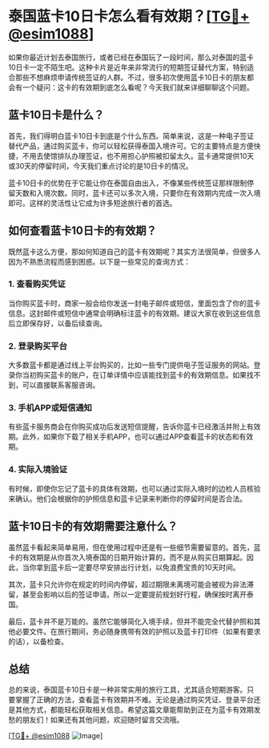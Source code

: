 # 泰国蓝卡10日卡怎么看有效期？[[TG💪+ @esim1088](https://t.me/s/esim1088)]

如果你最近计划去泰国旅行，或者已经在泰国玩了一段时间，那么对泰国的蓝卡10日卡一定不陌生吧。这种卡片是近年来非常流行的短期签证替代方案，特别适合那些不想麻烦申请传统签证的人群。不过，很多初次使用蓝卡10日卡的朋友都会有一个疑问：这卡的有效期到底怎么看呢？今天我们就来详细聊聊这个问题。

## 蓝卡10日卡是什么？

首先，我们得明白蓝卡10日卡到底是个什么东西。简单来说，这是一种电子签证替代产品，通过购买蓝卡，你可以轻松获得泰国入境许可。它的主要特点是方便快捷，不用去使馆排队办理签证，也不用担心护照被扣留太久。蓝卡通常提供10天或30天的停留时间，今天我们重点讨论的是10日卡的情况。

蓝卡10日卡的优势在于它能让你在泰国自由出入，不像某些传统签证那样限制停留天数和入境次数。同时，蓝卡还可以多次入境，只要你在有效期内完成一次入境即可。这样的灵活性让它成为许多短途旅行者的首选。

## 如何查看蓝卡10日卡的有效期？

既然蓝卡这么方便，那如何知道自己的蓝卡有效期呢？其实方法很简单，但很多人因为不熟悉流程而感到困惑。以下是一些常见的查询方式：

### 1. 查看购买凭证

当你购买蓝卡时，商家一般会给你发送一封电子邮件或短信，里面包含了你的蓝卡信息。这封邮件或短信中通常会明确标注蓝卡的有效期。建议大家在收到这些信息后立即保存好，以备后续查询。

### 2. 登录购买平台

大多数蓝卡都是通过线上平台购买的，比如一些专门提供电子签证服务的网站。登录你当初购买蓝卡的账户，在订单详情中应该能找到蓝卡的有效期信息。如果找不到，可以直接联系客服咨询。

### 3. 手机APP或短信通知

有些蓝卡服务商会在你购买成功后发送短信提醒，告诉你蓝卡已经激活并附上有效期。此外，如果你下载了相关手机APP，也可以通过APP查看蓝卡的状态和有效期。

### 4. 实际入境验证

有时候，即使你忘记了蓝卡的具体有效期，也可以通过实际入境时的边检人员核验来确认。他们会根据你的护照信息和蓝卡记录来判断你的停留时间是否合法。

## 蓝卡10日卡的有效期需要注意什么？

虽然蓝卡看起来简单易用，但在使用过程中还是有一些细节需要留意的。首先，蓝卡的有效期是从你首次入境泰国的日期开始计算的，而不是从购买日期算起。因此，当你拿到蓝卡后一定要尽早安排出行计划，以免浪费宝贵的10天时间。

其次，蓝卡只允许你在规定的时间内停留，超过期限未离境可能会被视为非法滞留，甚至会影响以后的签证申请。所以一定要提前规划好行程，确保按时离开泰国。

最后，蓝卡并不是万能的。虽然它能够简化入境手续，但并不能完全代替护照和其他必要文件。在旅行期间，务必随身携带有效的护照以及蓝卡打印件（如果有要求的话），以备检查。

## 总结

总的来说，泰国蓝卡10日卡是一种非常实用的旅行工具，尤其适合短期游客。只要掌握了正确的方法，查看蓝卡有效期并不难。无论是通过购买凭证、登录平台还是其他方式，都能轻松获取相关信息。希望这篇文章能帮助到正在为蓝卡有效期发愁的朋友们！如果还有其他问题，欢迎随时留言交流哦。

[[TG💪+ @esim1088](https://t.me/s/esim1088) ![Image](https://i.postimg.cc/4NQfJmqS/Snipaste-2025-05-13-00-14-12.png)]